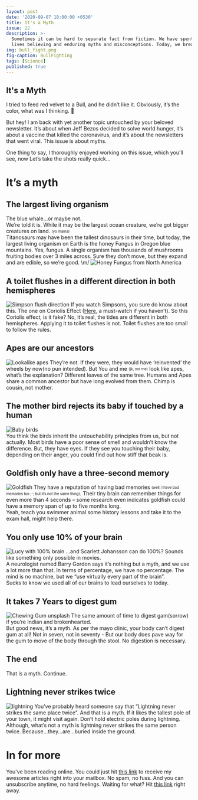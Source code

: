 ```yaml
---
layout: post
date: '2020-09-07 18:00:00 +0530'
title: It's a Myth
issue: 22
description: >-
  Sometimes it can be hard to separate fact from fiction. We have spent our
  lives believing and enduring myths and misconceptions. Today, we break some.
img: bull_fight.png
fig-caption: BullFighting
tags: [Science]
published: true
---
```

## It's a Myth

I tried to feed red velvet to a Bull, and he didn’t like it. Obviously, it’s the color, what was I thinking. 🤦‍  
  
But hey! I am back with yet another topic untouched by your beloved newsletter. It’s about when Jeff Bezos decided to solve world hunger, it’s about a vaccine that killed the coronavirus, and it’s about the newsletters that went viral. This issue is about myths.
  
One thing to say, I thoroughly enjoyed working on this issue, which you'll see, now Let’s take the shots really quick...  

# It’s a myth

## The largest living organism
The blue whale…or maybe not.  
We’re told it is. While it may be the largest ocean creature, we’re got bigger creatures on land. <sub><sup>(yo mama)</sup></sub>  
Titanosaurs may have been the tallest dinosaurs in their time, but today, the largest living organism on Earth is the honey Fungus in Oregon blue mountains. Yes, fungus. A single organism has thousands of mushrooms fruiting bodies over 3 miles across. Sure they don’t move, but they expand and are edible, so we’re good. \m/
![Honey Fungus from North America](https://earthsky.org/upl/2017/12/honey-fungus-oregon-e1512496424329.jpg)

## A toilet flushes in a different direction in both hemispheres  
![Simpson flush direction](https://www.australiangeographic.com.au/wp-content/uploads/2018/06/Capture-1.jpg)
If you watch Simpsons, you sure do know about this. The one on Coriolis Effect ([Here](https://www.youtube.com/watch?v=feGYOS2o5-c), a must-watch if you haven’t). So this Coriolis effect, is it fake? No, it’s real, the tides are different in both hemispheres. Applying it to toilet flushes is not. Toilet flushes are too small to follow the rules.  

## Apes are our ancestors
![Lookalike apes](https://www.sapiens.org/wp-content/uploads/2018/10/01-Gnala-Caregiver_compressed-1076x588.jpg)
They’re not. If they were, they would have ‘reinvented’ the wheels by now(no pun intended). But You and me <sub><sup>(jk, not me)</sup></sub> look like apes, what’s the explanation? Different leaves of the same tree. Humans and Apes share a common ancestor but have long evolved from them. Chimp is cousin, not mother.  

## The mother bird rejects its baby if touched by a human
![Baby birds](https://media.greenmatters.com/brand-img/Y1ANHExYI/1440x753/how-to-feed-baby-bird4-1623376580199.jpg)  
You think the birds inherit the untouchability principles from us, but not actually. Most birds have a poor sense of smell and wouldn’t know the difference. But, they have eyes. If they see you touching their baby, depending on their anger, you could find out how stiff that beak is.  

## Goldfish only have a three-second memory
![Goldfish](https://images.unsplash.com/photo-1520366498724-709889c0c685?ixlib=rb-1.2.1&ixid=eyJhcHBfaWQiOjEyMDd9&auto=format&fit=crop&w=1050&q=80)
They have a reputation of having bad memories <sub><sup>(well, I have bad memories too ;-; but it’s not the same thing)</sup></sub>. Their tiny brain can remember things for even more than 4 seconds – some research even indicates goldfish could have a memory span of up to five months long.  
Yeah, teach you swimmer animal some history lessons and take it to the exam hall, might help there.

## You only use 10% of your brain
![Lucy with 100% brain](https://www.wallpaperup.com/uploads/wallpapers/2015/02/24/628515/91cef63b40a5ce3ec64255f5c792224e-500.jpg)
…and Scarlett Johansson can do 100%? Sounds like something only possible in movies.  
A neurologist named Barry Gordon says it’s nothing but a myth, and we use a lot more than that. In terms of percentage, we have no percentage. The mind is no machine, but we “use virtually every part of the brain”.  
Sucks to know we used all of our brains to lead ourselves to today.  

## It takes 7 Years to digest gum
![Chewing Gum unsplash](https://images.unsplash.com/photo-1598247318797-e43459817f43?ixlib=rb-1.2.1&ixid=eyJhcHBfaWQiOjEyMDd9&auto=format&fit=crop&w=1008&q=80)
The same amount of time to digest gam(sorrow) if you’re Indian and brokenhearted.  
But good news, it’s a myth. As per the mayo clinic, your body can’t digest gum at all! Not in seven, not in seventy - But our body does pave way for the gum to move of the body through the stool. No digestion is necessary.  

## The end
That is a myth. Continue.  

## Lightning never strikes twice
![lightning](https://images.unsplash.com/photo-1528484593357-bb6777320d96?ixlib=rb-1.2.1&ixid=eyJhcHBfaWQiOjEyMDd9&auto=format&fit=crop&w=1189&q=80)
You’ve probably heard someone say that “Lightning never strikes the same place twice”. And that is a myth. If it likes the tallest pole of your town, it might visit again. Don’t hold electric poles during lightning.  
Although, what’s not a myth is lightning never strikes the same person twice. Because…they…are…buried inside the ground.

# In for more
You've been reading online. You could just hit [this link](https://cutt.ly/mfiHvFA) to receive my awesome articles right into your mailbox. No spam, no fuss. And you can unsubscribe anytime, no hard feelings. Waiting for what? Hit [this link](https://cutt.ly/mfiHvFA) right away.
